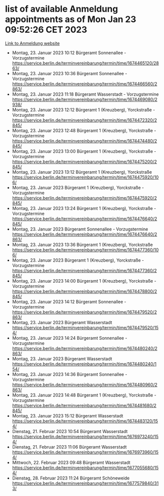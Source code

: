 # list of available Anmeldung appointments as of Mon Jan 23 09:52:26 CET 2023
[Link to Anmeldung website](https://service.berlin.de/terminvereinbarung/termin/tag.php?termin=0&anliegen[]=120686&dienstleisterlist=122210,122217,327316,122219,327312,122227,327314,122231,327346,122243,327348,122252,329742,122260,329745,122262,329748,122254,329751,122271,327278,122273,327274,122277,327276,330436,122280,327294,122282,327290,122284,327292,327539,122291,327270,122285,327266,122286,327264,122296,327268,150230,329760,122301,327282,122297,327286,122294,327284,122312,329763,122314,329775,122304,327330,122311,327334,122309,327332,122281,327352,122279,329772,122276,327324,122274,327326,122267,329766,122246,327318,122251,327320,122257,327322,122208,327298,122226,327300,121362,121364&herkunft=http%3A%2F%2Fservice.berlin.de%2Fdienstleistung%2F120686%2F)
- Montag, 23. Januar 2023 10:12 Bürgeramt Sonnenallee - Vorzugstermine https://service.berlin.de/terminvereinbarung/termin/time/1674465120/2863/
- Montag, 23. Januar 2023 10:36 Bürgeramt Sonnenallee - Vorzugstermine https://service.berlin.de/terminvereinbarung/termin/time/1674466560/2863/
- Montag, 23. Januar 2023 11:18 Bürgeramt Wasserstadt - Vorzugstermine https://service.berlin.de/terminvereinbarung/termin/time/1674469080/2938/
- Montag, 23. Januar 2023 12:12 Bürgeramt 1 (Kreuzberg), Yorckstraße - Vorzugstermine https://service.berlin.de/terminvereinbarung/termin/time/1674472320/2845/
- Montag, 23. Januar 2023 12:48 Bürgeramt 1 (Kreuzberg), Yorckstraße - Vorzugstermine https://service.berlin.de/terminvereinbarung/termin/time/1674474480/2845/
- Montag, 23. Januar 2023 13:00 Bürgeramt 1 (Kreuzberg), Yorckstraße - Vorzugstermine https://service.berlin.de/terminvereinbarung/termin/time/1674475200/2845/
- Montag, 23. Januar 2023 13:12 Bürgeramt 1 (Kreuzberg), Yorckstraße https://service.berlin.de/terminvereinbarung/termin/time/1674475920/106/
- Montag, 23. Januar 2023  Bürgeramt 1 (Kreuzberg), Yorckstraße - Vorzugstermine https://service.berlin.de/terminvereinbarung/termin/time/1674475920/2845/
- Montag, 23. Januar 2023 13:24 Bürgeramt 1 (Kreuzberg), Yorckstraße - Vorzugstermine https://service.berlin.de/terminvereinbarung/termin/time/1674476640/2845/
- Montag, 23. Januar 2023  Bürgeramt Sonnenallee - Vorzugstermine https://service.berlin.de/terminvereinbarung/termin/time/1674476640/2863/
- Montag, 23. Januar 2023 13:36 Bürgeramt 1 (Kreuzberg), Yorckstraße https://service.berlin.de/terminvereinbarung/termin/time/1674477360/106/
- Montag, 23. Januar 2023  Bürgeramt 1 (Kreuzberg), Yorckstraße - Vorzugstermine https://service.berlin.de/terminvereinbarung/termin/time/1674477360/2845/
- Montag, 23. Januar 2023 14:00 Bürgeramt 1 (Kreuzberg), Yorckstraße - Vorzugstermine https://service.berlin.de/terminvereinbarung/termin/time/1674478800/2845/
- Montag, 23. Januar 2023 14:12 Bürgeramt Sonnenallee - Vorzugstermine https://service.berlin.de/terminvereinbarung/termin/time/1674479520/2863/
- Montag, 23. Januar 2023  Bürgeramt Wasserstadt https://service.berlin.de/terminvereinbarung/termin/time/1674479520/154/
- Montag, 23. Januar 2023 14:24 Bürgeramt Sonnenallee - Vorzugstermine https://service.berlin.de/terminvereinbarung/termin/time/1674480240/2863/
- Montag, 23. Januar 2023  Bürgeramt Wasserstadt https://service.berlin.de/terminvereinbarung/termin/time/1674480240/154/
- Montag, 23. Januar 2023 14:36 Bürgeramt Sonnenallee - Vorzugstermine https://service.berlin.de/terminvereinbarung/termin/time/1674480960/2863/
- Montag, 23. Januar 2023 14:48 Bürgeramt 1 (Kreuzberg), Yorckstraße - Vorzugstermine https://service.berlin.de/terminvereinbarung/termin/time/1674481680/2845/
- Montag, 23. Januar 2023 15:12 Bürgeramt Wasserstadt https://service.berlin.de/terminvereinbarung/termin/time/1674483120/154/
- Dienstag, 21. Februar 2023 10:54 Bürgeramt Wasserstadt https://service.berlin.de/terminvereinbarung/termin/time/1676973240/154/
- Dienstag, 21. Februar 2023 11:06 Bürgeramt Wasserstadt https://service.berlin.de/terminvereinbarung/termin/time/1676973960/154/
- Mittwoch, 22. Februar 2023 09:48 Bürgeramt Wasserstadt https://service.berlin.de/terminvereinbarung/termin/time/1677055680/154/
- Dienstag, 28. Februar 2023 11:24 Bürgeramt Schöneweide https://service.berlin.de/terminvereinbarung/termin/time/1677579840/313/
